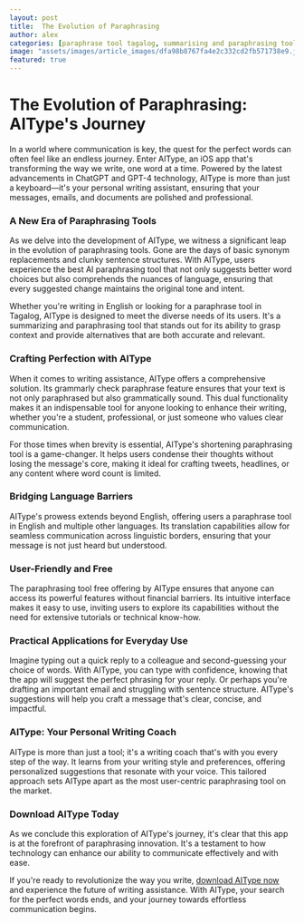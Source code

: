 ```yaml
---
layout: post
title:  The Evolution of Paraphrasing
author: alex
categories: [paraphrase tool tagalog, summarising and paraphrasing tool, grammarly check paraphrase, shortening paraphrasing tool, best ai paraphrasing tool, paraphrasing tool free, paraphrase tool english]
image: "assets/images/article_images/dfa98b8767fa4e2c332cd2fb571738e9.jpg"
featured: true
---
```


# The Evolution of Paraphrasing: AIType's Journey

In a world where communication is key, the quest for the perfect words can often feel like an endless journey. Enter AIType, an iOS app that's transforming the way we write, one word at a time. Powered by the latest advancements in ChatGPT and GPT-4 technology, AIType is more than just a keyboard—it's your personal writing assistant, ensuring that your messages, emails, and documents are polished and professional.

### A New Era of Paraphrasing Tools

As we delve into the development of AIType, we witness a significant leap in the evolution of paraphrasing tools. Gone are the days of basic synonym replacements and clunky sentence structures. With AIType, users experience the best AI paraphrasing tool that not only suggests better word choices but also comprehends the nuances of language, ensuring that every suggested change maintains the original tone and intent.

Whether you're writing in English or looking for a paraphrase tool in Tagalog, AIType is designed to meet the diverse needs of its users. It's a summarizing and paraphrasing tool that stands out for its ability to grasp context and provide alternatives that are both accurate and relevant.

### Crafting Perfection with AIType

When it comes to writing assistance, AIType offers a comprehensive solution. Its grammarly check paraphrase feature ensures that your text is not only paraphrased but also grammatically sound. This dual functionality makes it an indispensable tool for anyone looking to enhance their writing, whether you're a student, professional, or just someone who values clear communication.

For those times when brevity is essential, AIType's shortening paraphrasing tool is a game-changer. It helps users condense their thoughts without losing the message's core, making it ideal for crafting tweets, headlines, or any content where word count is limited.

### Bridging Language Barriers

AIType's prowess extends beyond English, offering users a paraphrase tool in English and multiple other languages. Its translation capabilities allow for seamless communication across linguistic borders, ensuring that your message is not just heard but understood.

### User-Friendly and Free

The paraphrasing tool free offering by AIType ensures that anyone can access its powerful features without financial barriers. Its intuitive interface makes it easy to use, inviting users to explore its capabilities without the need for extensive tutorials or technical know-how.

### Practical Applications for Everyday Use

Imagine typing out a quick reply to a colleague and second-guessing your choice of words. With AIType, you can type with confidence, knowing that the app will suggest the perfect phrasing for your reply. Or perhaps you're drafting an important email and struggling with sentence structure. AIType's suggestions will help you craft a message that's clear, concise, and impactful.

### AIType: Your Personal Writing Coach

AIType is more than just a tool; it's a writing coach that's with you every step of the way. It learns from your writing style and preferences, offering personalized suggestions that resonate with your voice. This tailored approach sets AIType apart as the most user-centric paraphrasing tool on the market.

### Download AIType Today

As we conclude this exploration of AIType's journey, it's clear that this app is at the forefront of paraphrasing innovation. It's a testament to how technology can enhance our ability to communicate effectively and with ease.

If you're ready to revolutionize the way you write, [download AIType now](https://apps.apple.com/us/app/aitype-grammar-check-keyboard/id6469163944) and experience the future of writing assistance. With AIType, your search for the perfect words ends, and your journey towards effortless communication begins.